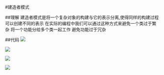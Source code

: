 #建造者模式

##理解
建造者模式是将一个复杂对象的构建与它的表示分离,使得同样的构建过程可以创建不同的表示
在实际的编程中我们可以通过这种方式来避免一个类过于繁杂
将一个功能分给多个类一起工作
避免功能过于冗杂

##代码
![](https://img-blog.csdnimg.cn/20190425112542660.PNG?x-oss-process=image/watermark,type_ZmFuZ3poZW5naGVpdGk,shadow_10,text_aHR0cHM6Ly9ibG9nLmNzZG4ubmV0L3FxXzQzOTE5Nzkw,size_16,color_FFFFFF,t_70)


![](https://img-blog.csdnimg.cn/20190425112810318.PNG?x-oss-process=image/watermark,type_ZmFuZ3poZW5naGVpdGk,shadow_10,text_aHR0cHM6Ly9ibG9nLmNzZG4ubmV0L3FxXzQzOTE5Nzkw,size_16,color_FFFFFF,t_70)

![](https://img-blog.csdnimg.cn/20190425112848434.PNG?x-oss-process=image/watermark,type_ZmFuZ3poZW5naGVpdGk,shadow_10,text_aHR0cHM6Ly9ibG9nLmNzZG4ubmV0L3FxXzQzOTE5Nzkw,size_16,color_FFFFFF,t_70)

![](https://img-blog.csdnimg.cn/2019042511302713.PNG?x-oss-process=image/watermark,type_ZmFuZ3poZW5naGVpdGk,shadow_10,text_aHR0cHM6Ly9ibG9nLmNzZG4ubmV0L3FxXzQzOTE5Nzkw,size_16,color_FFFFFF,t_70)

